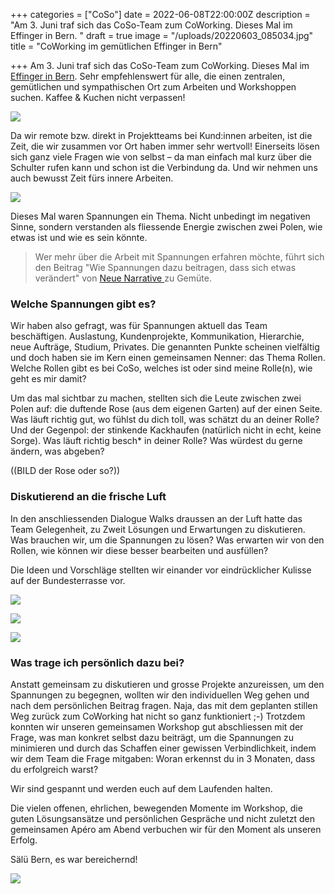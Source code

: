 +++
categories = ["CoSo"]
date = 2022-06-08T22:00:00Z
description = "Am 3. Juni traf sich das CoSo-Team zum CoWorking. Dieses Mal im Effinger in Bern. "
draft = true
image = "/uploads/20220603_085034.jpg"
title = "CoWorking im gemütlichen Effinger in Bern"

+++
Am 3. Juni traf sich das CoSo-Team zum CoWorking. Dieses Mal im [Effinger in Bern](https://www.effinger.ch/raeume/aquarium/ "empfehlenswerter CoWorking Space"). Sehr empfehlenswert für alle, die einen zentralen, gemütlichen und sympathischen Ort zum Arbeiten und Workshoppen suchen. Kaffee & Kuchen nicht verpassen!

![](/uploads/20220603_085034.jpg)

Da wir remote bzw. direkt in Projektteams bei Kund:innen arbeiten, ist die Zeit, die wir zusammen vor Ort haben immer sehr wertvoll! Einerseits lösen sich ganz viele Fragen wie von selbst – da man einfach mal kurz über die Schulter rufen kann und schon ist die Verbindung da. Und wir nehmen uns auch bewusst Zeit fürs innere Arbeiten.

![](/uploads/20220603_143458.jpg)

Dieses Mal waren Spannungen ein Thema. Nicht unbedingt im negativen Sinne, sondern verstanden als fliessende Energie zwischen zwei Polen, wie etwas ist und wie es sein könnte. 

> Wer mehr über die Arbeit mit Spannungen erfahren möchte, führt sich den Beitrag "Wie Spannungen dazu beitragen, dass sich etwas verändert" von [Neue Narrative ](https://www.neuenarrative.de/magazin/spannungsbasiertes-arbeiten-wie-spannungen-dazu-beitragen-dass-sich-etwas-verandert/ "Spannungen bei Neue Narrative")zu Gemüte. 

### Welche Spannungen gibt es?

Wir haben also gefragt, was für Spannungen aktuell das Team beschäftigen. Auslastung, Kundenprojekte, Kommunikation, Hierarchie, neue Aufträge, Studium, Privates. Die genannten Punkte scheinen vielfältig und doch haben sie im Kern einen gemeinsamen Nenner: das Thema Rollen. Welche Rollen gibt es bei CoSo, welches ist oder sind meine Rolle(n), wie geht es mir damit?

Um das mal sichtbar zu machen, stellten sich die Leute zwischen zwei Polen auf: die duftende Rose (aus dem eigenen Garten) auf der einen Seite. Was läuft richtig gut, wo fühlst du dich toll, was schätzt du an deiner Rolle? Und der Gegenpol: der stinkende Kackhaufen (natürlich nicht in echt, keine Sorge). Was läuft richtig besch* in deiner Rolle? Was würdest du gerne ändern, was abgeben?

((BILD der Rose oder so?))

### Diskutierend an die frische Luft

In den anschliessenden Dialogue Walks draussen an der Luft hatte das Team Gelegenheit, zu Zweit Lösungen und Erwartungen zu diskutieren. Was brauchen wir, um die Spannungen zu lösen? Was erwarten wir von den Rollen, wie können wir diese besser bearbeiten und ausfüllen?

Die Ideen und Vorschläge stellten wir einander vor eindrücklicher Kulisse auf der Bundesterrasse vor.

![](/uploads/20220603_102531.jpg)

![](/uploads/20220603_104204.jpg)

![](/uploads/20220603_104149.jpg)

### Was trage ich persönlich dazu bei?

Anstatt gemeinsam zu diskutieren und grosse Projekte anzureissen, um den Spannungen zu begegnen, wollten wir den individuellen Weg gehen und nach dem persönlichen Beitrag fragen. Naja, das mit dem geplanten stillen Weg zurück zum CoWorking hat nicht so ganz funktioniert ;-) Trotzdem konnten wir unseren gemeinsamen Workshop gut abschliessen mit der Frage, was man konkret selbst dazu beiträgt, um die Spannungen zu minimieren und durch das Schaffen einer gewissen Verbindlichkeit, indem wir dem Team die Frage mitgaben: Woran erkennst du in 3 Monaten, dass du erfolgreich warst?

Wir sind gespannt und werden euch auf dem Laufenden halten.

Die vielen offenen, ehrlichen, bewegenden Momente im Workshop, die guten Lösungsansätze und persönlichen Gespräche und nicht zuletzt den gemeinsamen Apéro am Abend verbuchen wir für den Moment als unseren Erfolg.

Sälü Bern, es war bereichernd!

![](/uploads/20220603_082812.jpg)
